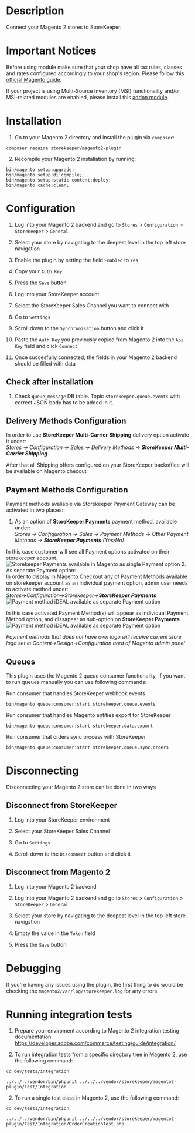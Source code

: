 # Description

Connect your Magento 2 stores to StoreKeeper.

# Important Notices

Before using module make sure that your shop have all tax rules, classes and rates configured accordingly to your shop's region. Please follow this [official Magento guide](https://experienceleague.adobe.com/en/docs/commerce-admin/stores-sales/site-store/taxes/international-tax-guidelines#eu-tax-configuration).

If your project is using Multi-Source Inventory (MSI) functionality and/or MSI-related modules are enabled, please install
this [addon module](https://github.com/storekeeper-company/magento2-plugin-msi-addon).
# Installation

1. Go to your Magento 2 directory and install the plugin via `composer`:
```
composer require storekeeper/magento2-plugin
```

2. Recompile your Magento 2 installation by running:
```
bin/magento setup:upgrade;
bin/magento setup:di:compile;
bin/magento setup:static-content:deploy;
bin/magento cache:clean;
```

# Configuration

1. Log into your Magento 2 backend and go to `Stores` > `Configuration` > `StoreKeeper` > `General`

2. Select your store by navigating to the deepest level in the top left store navigation

3. Enable the plugin by setting the field `Enabled` to `Yes`

6. Copy your `Auth Key`

7. Press the `Save` button

8. Log into your StoreKeeper account

9. Select the StoreKeeper Sales Channel you want to connect with

10. Go to `Settings`

11. Scroll down to the `Synchronisation` button and click it

12. Paste the `Auth Key` you previously copied from Magento 2 into the `Api Key` field and click `Connect`

13. Once succesfully connected, the fields in your Magento 2 backend should be filled with data

## Check after installation

1. Check `queue_message` DB table. Topic `storekeeper.queue.events` with correct JSON body has to be added in it.

## Delivery Methods Configuration
In order to use **StoreKeeper Multi-Carrier Shipping** delivery option activate it under:<br/>
_Stores -> Configuration -> Sales -> Delivery Methods -> **StoreKeeper Multi-Carrier Shipping**_<br/>

After that all Shipping offers configured on your StoreKeeper backoffice will be available on Magento checout

## Payment Methods Configuration
Payment methods avaliable via Storekeeper Payment Gateway can be activated in two places:
1. As an option of **StoreKeeper Payments** payment method, available under:<br/>
   _Stores -> Configuration -> Sales -> Payment Methods -> Other Payment Methods -> **StoreKeeper Payments** (Yes/No)_

In this case customer will see all Payment options activated on their storekeeper account.
![Storekeeper Payments available in Magento as single Payment option](docs/storekeeper_payments.png)
2. As separate Payment option:<br/>
   In order to display in Magento Checkout any of Payment Methods available on storekeeper account as an individual payment option, admin user needs to activate  method under:<br />
   _Stores->Configuration->Storekeeper->**StoreKeeper Payments**_
   ![Payment method iDEAL available as separate Payment option](docs/sk_payment_individually_adminarea.png)

In this case activated Payment Method(s) will appear as individual Payment Method option, and dissapear as sub-option on **StoreKeeper Payments**
![Payment method iDEAL available as separate Payment option](docs/sk_payment_individually.png)

_Payment methods that does not have own logo will receive current store logo set in Content->Design->Configuration area of Magento admin panel_

## Queues

This plugin uses the Magento 2 queue consumer functionality. If you want to run queues manually you can use following commands:

Run consumer that handles StoreKeeper webhook events
```
bin/magento queue:consumer:start storekeeper.queue.events
```

Run consumer that handles Magento entities export for StoreKeeper
```
bin/magento queue:consumer:start storekeeper.data.export
```

Run consumer that orders sync process with StoreKeeper
```
bin/magento queue:consumer:start storekeeper.queue.sync.orders
```

# Disconnecting

Disconnecting your Magento 2 store can be done in two ways

## Disconnect from StoreKeeper

1. Log into your StoreKeeper environment

2. Select your StoreKeeper Sales Channel

3. Go to `Settings`

4. Scroll down to the `Disconnect` button and click it

## Disconnect from Magento 2

1. Log into your Magento 2 backend

2. Log into your Magento 2 backend and go to `Stores` > `Configuration` > `StoreKeeper` > `General`

3. Select your store by navigating to the deepest level in the top left store navigation

4. Empty the value in the `Token` field

5. Press the `Save` button

# Debugging

If you're having any issues using the plugin, the first thing to do would be checking the `magento2/var/log/storekeeper.log` for any errors.

# Running integration tests

1. Prepare your enviroment according to Magento 2 integration testing documentation https://developer.adobe.com/commerce/testing/guide/integration/

2. To run integration tests from a specific directory tree in Magento 2, use the following command:
```
cd dev/tests/integration

../../../vendor/bin/phpunit ../../../vendor/storekeeper/magento2-plugin/Test/Integration
```

2. To run a single test class in Magento 2, use the following command:
```
cd dev/tests/integration

../../../vendor/bin/phpunit ../../../vendor/storekeeper/magento2-plugin/Test/Integration/OrderCreationTest.php
```
